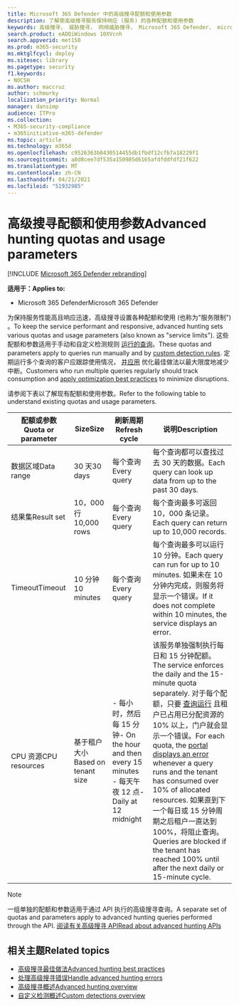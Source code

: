 ```yaml
---
title: Microsoft 365 Defender 中的高级搜寻配额和使用参数
description: 了解使高级搜寻服务保持响应 (服务) 的各种配额和使用参数
keywords: 高级搜寻， 威胁搜寻， 网络威胁搜寻， Microsoft 365 Defender， microsoft 365， m365， 搜索， 查询， 遥测， 架构， kusto， CPU 限制， 查询限制， 资源， 最大结果， 配额， 参数， 分配
search.product: eADQiWindows 10XVcnh
search.appverid: met150
ms.prod: m365-security
ms.mktglfcycl: deploy
ms.sitesec: library
ms.pagetype: security
f1.keywords:
- NOCSH
ms.author: maccruz
author: schmurky
localization_priority: Normal
manager: dansimp
audience: ITPro
ms.collection:
- M365-security-compliance
- m365initiative-m365-defender
ms.topic: article
ms.technology: m365d
ms.openlocfilehash: c9526363b0430514455db1fbdf12cfb7a18229f1
ms.sourcegitcommit: a8d8cee7df535a150985d6165afdfddfdf21f622
ms.translationtype: MT
ms.contentlocale: zh-CN
ms.lasthandoff: 04/21/2021
ms.locfileid: "51932985"
---
```

# <a name="advanced-hunting-quotas-and-usage-parameters"></a><span data-ttu-id="3c62a-104">高级搜寻配额和使用参数</span><span class="sxs-lookup"><span data-stu-id="3c62a-104">Advanced hunting quotas and usage parameters</span></span>

[!INCLUDE [Microsoft 365 Defender rebranding](../includes/microsoft-defender.md)]


<span data-ttu-id="3c62a-105">**适用于：**</span><span class="sxs-lookup"><span data-stu-id="3c62a-105">**Applies to:**</span></span>
- <span data-ttu-id="3c62a-106">Microsoft 365 Defender</span><span class="sxs-lookup"><span data-stu-id="3c62a-106">Microsoft 365 Defender</span></span>

<span data-ttu-id="3c62a-107">为保持服务性能高且响应迅速，高级搜寻设置各种配额和使用 (也称为"服务限制") 。</span><span class="sxs-lookup"><span data-stu-id="3c62a-107">To keep the service performant and responsive, advanced hunting sets various quotas and usage parameters (also known as "service limits").</span></span> <span data-ttu-id="3c62a-108">这些配额和参数适用于手动和自定义检测规则 [运行的查询](custom-detection-rules.md)。</span><span class="sxs-lookup"><span data-stu-id="3c62a-108">These quotas and parameters apply to queries run manually and by [custom detection rules](custom-detection-rules.md).</span></span> <span data-ttu-id="3c62a-109">定期运行多个查询的客户应跟踪使用情况， [并应用](advanced-hunting-best-practices.md) 优化最佳做法以最大限度地减少中断。</span><span class="sxs-lookup"><span data-stu-id="3c62a-109">Customers who run multiple queries regularly should track consumption and [apply optimization best practices](advanced-hunting-best-practices.md) to minimize disruptions.</span></span>

<span data-ttu-id="3c62a-110">请参阅下表以了解现有配额和使用参数。</span><span class="sxs-lookup"><span data-stu-id="3c62a-110">Refer to the following table to understand existing quotas and usage parameters.</span></span>

| <span data-ttu-id="3c62a-111">配额或参数</span><span class="sxs-lookup"><span data-stu-id="3c62a-111">Quota or parameter</span></span> | <span data-ttu-id="3c62a-112">Size</span><span class="sxs-lookup"><span data-stu-id="3c62a-112">Size</span></span> | <span data-ttu-id="3c62a-113">刷新周期</span><span class="sxs-lookup"><span data-stu-id="3c62a-113">Refresh cycle</span></span> | <span data-ttu-id="3c62a-114">说明</span><span class="sxs-lookup"><span data-stu-id="3c62a-114">Description</span></span> |
|--|--|--|--|
| <span data-ttu-id="3c62a-115">数据区域</span><span class="sxs-lookup"><span data-stu-id="3c62a-115">Data range</span></span> | <span data-ttu-id="3c62a-116">30 天</span><span class="sxs-lookup"><span data-stu-id="3c62a-116">30 days</span></span> | <span data-ttu-id="3c62a-117">每个查询</span><span class="sxs-lookup"><span data-stu-id="3c62a-117">Every query</span></span> | <span data-ttu-id="3c62a-118">每个查询都可以查找过去 30 天的数据。</span><span class="sxs-lookup"><span data-stu-id="3c62a-118">Each query can look up data from up to the past 30 days.</span></span> |
| <span data-ttu-id="3c62a-119">结果集</span><span class="sxs-lookup"><span data-stu-id="3c62a-119">Result set</span></span> | <span data-ttu-id="3c62a-120">10，000 行</span><span class="sxs-lookup"><span data-stu-id="3c62a-120">10,000 rows</span></span> | <span data-ttu-id="3c62a-121">每个查询</span><span class="sxs-lookup"><span data-stu-id="3c62a-121">Every query</span></span> | <span data-ttu-id="3c62a-122">每个查询最多可返回 10，000 条记录。</span><span class="sxs-lookup"><span data-stu-id="3c62a-122">Each query can return up to 10,000 records.</span></span> |
| <span data-ttu-id="3c62a-123">Timeout</span><span class="sxs-lookup"><span data-stu-id="3c62a-123">Timeout</span></span> | <span data-ttu-id="3c62a-124">10 分钟</span><span class="sxs-lookup"><span data-stu-id="3c62a-124">10 minutes</span></span> | <span data-ttu-id="3c62a-125">每个查询</span><span class="sxs-lookup"><span data-stu-id="3c62a-125">Every query</span></span> | <span data-ttu-id="3c62a-126">每个查询最多可以运行 10 分钟。</span><span class="sxs-lookup"><span data-stu-id="3c62a-126">Each query can run for up to 10 minutes.</span></span> <span data-ttu-id="3c62a-127">如果未在 10 分钟内完成，则服务将显示一个错误。</span><span class="sxs-lookup"><span data-stu-id="3c62a-127">If it does not complete within 10 minutes, the service displays an error.</span></span>
| <span data-ttu-id="3c62a-128">CPU 资源</span><span class="sxs-lookup"><span data-stu-id="3c62a-128">CPU resources</span></span> | <span data-ttu-id="3c62a-129">基于租户大小</span><span class="sxs-lookup"><span data-stu-id="3c62a-129">Based on tenant size</span></span> | <span data-ttu-id="3c62a-130">- 每小时，然后每 15 分钟</span><span class="sxs-lookup"><span data-stu-id="3c62a-130">- On the hour and then every 15 minutes</span></span><br><span data-ttu-id="3c62a-131">- 每天午夜 12 点</span><span class="sxs-lookup"><span data-stu-id="3c62a-131">- Daily at 12 midnight</span></span> | <span data-ttu-id="3c62a-132">该服务单独强制执行每日和 15 分钟配额。</span><span class="sxs-lookup"><span data-stu-id="3c62a-132">The service enforces the daily and the 15-minute quota separately.</span></span> <span data-ttu-id="3c62a-133">对于每个配额，只要 [查询运行](advanced-hunting-errors.md) 且租户已占用已分配资源的 10% 以上，门户就会显示一个错误。</span><span class="sxs-lookup"><span data-stu-id="3c62a-133">For each quota, the [portal displays an error](advanced-hunting-errors.md) whenever a query runs and the tenant has consumed over 10% of allocated resources.</span></span> <span data-ttu-id="3c62a-134">如果直到下一个每日或 15 分钟周期之后租户一直达到 100%，将阻止查询。</span><span class="sxs-lookup"><span data-stu-id="3c62a-134">Queries are blocked if the tenant has reached 100% until after the next daily or 15-minute cycle.</span></span> |

>[!NOTE] 
><span data-ttu-id="3c62a-135">一组单独的配额和参数适用于通过 API 执行的高级搜寻查询。</span><span class="sxs-lookup"><span data-stu-id="3c62a-135">A separate set of quotas and parameters apply to advanced hunting queries performed through the API.</span></span> [<span data-ttu-id="3c62a-136">阅读有关高级搜寻 API</span><span class="sxs-lookup"><span data-stu-id="3c62a-136">Read about advanced hunting APIs</span></span>](./api-advanced-hunting.md)

## <a name="related-topics"></a><span data-ttu-id="3c62a-137">相关主题</span><span class="sxs-lookup"><span data-stu-id="3c62a-137">Related topics</span></span>

- [<span data-ttu-id="3c62a-138">高级搜寻最佳做法</span><span class="sxs-lookup"><span data-stu-id="3c62a-138">Advanced hunting best practices</span></span>](advanced-hunting-best-practices.md)
- [<span data-ttu-id="3c62a-139">处理高级搜寻错误</span><span class="sxs-lookup"><span data-stu-id="3c62a-139">Handle advanced hunting errors</span></span>](advanced-hunting-errors.md)
- [<span data-ttu-id="3c62a-140">高级搜寻概述</span><span class="sxs-lookup"><span data-stu-id="3c62a-140">Advanced hunting overview</span></span>](advanced-hunting-overview.md)
- [<span data-ttu-id="3c62a-141">自定义检测概述</span><span class="sxs-lookup"><span data-stu-id="3c62a-141">Custom detections overview</span></span>](custom-detections-overview.md)